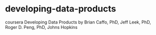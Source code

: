 developing-data-products
========================

coursera Developing Data Products by Brian Caffo, PhD, Jeff Leek, PhD, Roger D. Peng, PhD, Johns Hopkins
